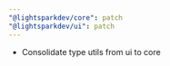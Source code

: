 ```yaml
---
"@lightsparkdev/core": patch
"@lightsparkdev/ui": patch
---
```


- Consolidate type utils from ui to core

